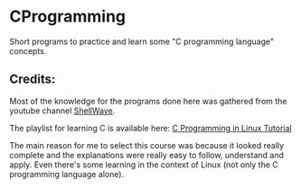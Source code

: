 # CProgramming

Short programs to practice and learn some "C programming language" concepts.

## Credits:

Most of the knowledge for the programs done here was gathered from the youtube channel [ShellWave](https://www.youtube.com/channel/UCp_y-6XZnURs0WR8-7yJZMw). 

The playlist for learning C is available here:
[C Programming in Linux Tutorial](https://www.youtube.com/watch?v=CKNjXvMB0MY&list=PLypxmOPCOkHXbJhUgjRaV2pD9MJkIArhg)

The main reason for me to select this course was because it looked really complete and the explanations were really easy to follow, understand and apply. Even there's some learning in the context of Linux (not only the C programming language alone).

